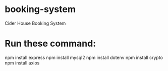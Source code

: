 # booking-system
Cider House Booking System

# Run these command:
npm install express
npm install mysql2
npm install dotenv
npm install crypto
npm install axios